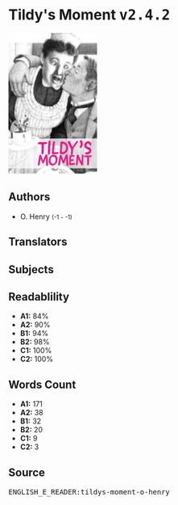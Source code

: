 # Tildy's Moment <kbd>v2.4.2</kbd>

![](./cover.medium.jpg "")

## Authors


 - O. Henry <small>(-1 - -1)</small>

## Translators



## Subjects



## Readablility


 - **A1:** 84%
 - **A2:** 90%
 - **B1:** 94%
 - **B2:** 98%
 - **C1:** 100%
 - **C2:** 100%

## Words Count


 - **A1:** 171
 - **A2:** 38
 - **B1:** 32
 - **B2:** 20
 - **C1:** 9
 - **C2:** 3

## Source


<kbd>ENGLISH_E_READER:tildys-moment-o-henry</kbd>
